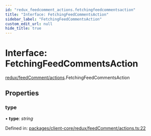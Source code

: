 ```yaml
---
id: "redux_feedcomment_actions.fetchingfeedcommentsaction"
title: "Interface: FetchingFeedCommentsAction"
sidebar_label: "FetchingFeedCommentsAction"
custom_edit_url: null
hide_title: true
---
```


# Interface: FetchingFeedCommentsAction

[redux/feedComment/actions](../modules/redux_feedcomment_actions.md).FetchingFeedCommentsAction

## Properties

### type

• **type**: *string*

Defined in: [packages/client-core/redux/feedComment/actions.ts:22](https://github.com/xr3ngine/xr3ngine/blob/66a84a950/packages/client-core/redux/feedComment/actions.ts#L22)

